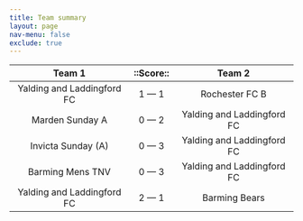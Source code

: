 ```yaml
---
title: Team summary
layout: page
nav-menu: false
exclude: true
---
```




|           Team 1           |  ::Score::  |           Team 2           |
|:--------------------------:|:-----------:|:--------------------------:|
| Yalding and Laddingford FC | 1 &mdash; 1 |       Rochester FC B       |
|      Marden Sunday A       | 0 &mdash; 2 | Yalding and Laddingford FC |
|     Invicta Sunday (A)     | 0 &mdash; 3 | Yalding and Laddingford FC |
|      Barming Mens TNV      | 0 &mdash; 3 | Yalding and Laddingford FC |
| Yalding and Laddingford FC | 2 &mdash; 1 |       Barming Bears        |

 <br /><br /><br />